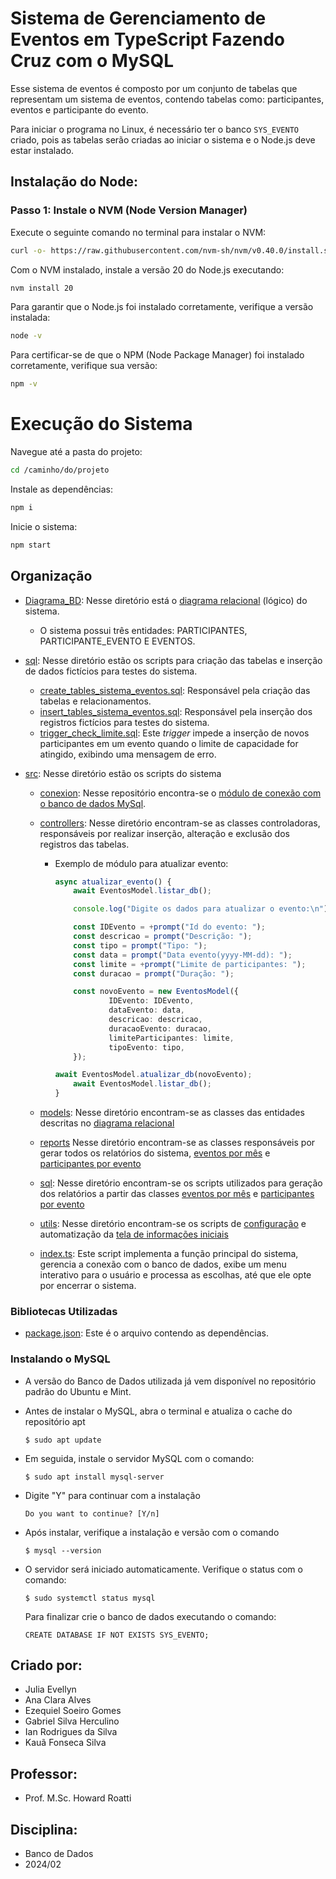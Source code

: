 # Sistema de Gerenciamento de Eventos em TypeScript Fazendo Cruz com o MySQL

Esse sistema de eventos é composto por um conjunto de tabelas que representam um sistema de eventos, contendo tabelas como: participantes, eventos e participante do evento.

Para iniciar o programa no Linux, é necessário ter o banco `SYS_EVENTO` criado, pois as tabelas serão criadas ao iniciar o sistema e o Node.js deve estar instalado.

## Instalação do Node:

### Passo 1: Instale o NVM (Node Version Manager)

Execute o seguinte comando no terminal para instalar o NVM:
```bash
curl -o- https://raw.githubusercontent.com/nvm-sh/nvm/v0.40.0/install.sh | bash
```
Com o NVM instalado, instale a versão 20 do Node.js executando:
```bash
nvm install 20
```
Para garantir que o Node.js foi instalado corretamente, verifique a versão instalada:
```bash
node -v
```
Para certificar-se de que o NPM (Node Package Manager) foi instalado corretamente, verifique sua versão:
```bash
npm -v
```
# Execução do Sistema
Navegue até a pasta do projeto:
```bash
cd /caminho/do/projeto
```
Instale as dependências:
```bash
npm i
```
Inicie o sistema:
```bash
npm start
```

## Organização
- [Diagrama_BD](Diagrama_BD): Nesse diretório está o [diagrama relacional](Diagrama_BD/Eventos.pdf) (lógico) do sistema.
    * O sistema possui três entidades: PARTICIPANTES, PARTICIPANTE_EVENTO E EVENTOS.

- [sql](sql): Nesse diretório estão os scripts para criação das tabelas e inserção de dados fictícios para testes do sistema.
    * [create_tables_sistema_eventos.sql](sql/create_tables_sistema_eventos.sql): Responsável pela criação das tabelas e relacionamentos.
    * [insert_tables_sistema_eventos.sql](sql/insert_tables_sistema_eventos.sql): Responsável pela inserção dos registros fictícios para testes do sistema.
    * [trigger_check_limite.sql](sql/trigger_check_limite.sql): Este *trigger* impede a inserção de novos participantes em um evento quando o limite de capacidade for atingido, exibindo uma mensagem de erro.

- [src](src): Nesse diretório estão os scripts do sistema

    * [conexion](src/conexion/): Nesse repositório encontra-se o [módulo de conexão com o banco de dados MySql](src/conexion/connection.ts). 

    * [controllers](src/controllers/): Nesse diretório encontram-se as classes controladoras, responsáveis por realizar inserção, alteração e exclusão dos registros das tabelas.

      - Exemplo de módulo para atualizar evento:

        ```typescript
        async atualizar_evento() {
        	await EventosModel.listar_db();

        	console.log("Digite os dados para atualizar o evento:\n");

        	const IDEvento = +prompt("Id do evento: ");
        	const descricao = prompt("Descrição: ");
        	const tipo = prompt("Tipo: ");
        	const data = prompt("Data evento(yyyy-MM-dd): ");
        	const limite = +prompt("Limite de participantes: ");
        	const duracao = prompt("Duração: ");

        	const novoEvento = new EventosModel({
            		IDEvento: IDEvento,
            		dataEvento: data,
            		descricao: descricao,
            		duracaoEvento: duracao,
            		limiteParticipantes: limite,
            		tipoEvento: tipo,
        	});

        await EventosModel.atualizar_db(novoEvento);
        	await EventosModel.listar_db();
    	}
        ```
    * [models](src/models/): Nesse diretório encontram-se as classes das entidades descritas no [diagrama relacional](Diagrama_BD/Eventos.pdf)

    * [reports](src/reports/) Nesse diretório encontram-se as classes responsáveis por gerar todos os relatórios do sistema, [eventos por mês](src/reports/eventosPorMes.ts) e [participantes por evento](src/reports/participantesPorEvento.ts)

    * [sql](src/sql/): Nesse diretório encontram-se os scripts utilizados para geração dos relatórios a partir das classes [eventos por mês](src/reports/eventosPorMes.ts) e [participantes por evento](src/reports/participantesPorEvento.ts)

    * [utils](src/utils/): Nesse diretório encontram-se os scripts de [configuração](src/utils/menu.ts) e automatização da [tela de informações iniciais](src/utils/splashScreen.ts)

    * [index.ts](src/index.ts): Este script implementa a função principal do sistema, gerencia a conexão com o banco de dados, exibe um menu interativo para o usuário e processa as escolhas, até que ele opte por encerrar o sistema.

### Bibliotecas Utilizadas
- [package.json](package.json): Este é o arquivo contendo as dependências.

### Instalando o MySQL
- A versão do Banco de Dados utilizada já vem disponível no repositório padrão do Ubuntu e Mint.

- Antes de instalar o MySQL, abra o terminal e atualiza o cache do repositório apt
  ```shell
  $ sudo apt update
  ```
- Em seguida, instale o servidor MySQL com o comando:
  ```shell
  $ sudo apt install mysql-server
  ```
- Digite "Y" para continuar com a instalação
  ```shell
  Do you want to continue? [Y/n]
  ```
- Após instalar, verifique a instalação e versão com o comando
  ```shell
  $ mysql --version
  ```
- O servidor será iniciado automaticamente. Verifique o status com o comando: 
  ```shell
  $ sudo systemctl status mysql
  ```
  Para finalizar crie o banco de dados executando o comando:
  ```shell
  CREATE DATABASE IF NOT EXISTS SYS_EVENTO;
  ```


## Criado por:
- Julia Evellyn
- Ana Clara Alves
- Ezequiel Soeiro Gomes
- Gabriel Silva Herculino
- Ian Rodrigues da Silva
- Kauã Fonseca Silva

## Professor:
- Prof. M.Sc. Howard Roatti

## Disciplina:
- Banco de Dados
- 2024/02
